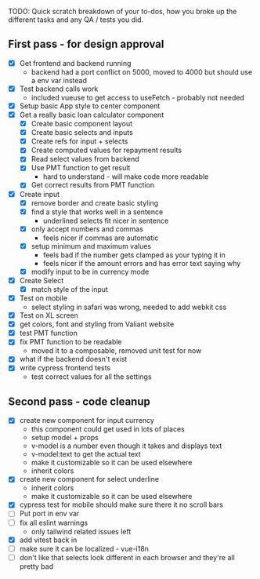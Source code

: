 TODO: Quick scratch breakdown of your to-dos, how you broke up the different tasks and any QA / tests you did.

## First pass - for design approval
- [X] Get frontend and backend running
  - backend had a port conflict on 5000, moved to 4000 but should use a env var instead
- [X] Test backend calls work
  - included vueuse to get access to useFetch - probably not needed
- [X] Setup basic App style to center component
- [X] Get a really basic loan calculator component
  - [X] Create basic component layout
  - [X] Create basic selects and inputs
  - [X] Create refs for input + selects
  - [X] Create computed values for repayment results
  - [X] Read select values from backend
  - [X] Use PMT function to get result
    - hard to understand - will make code more readable
  - [X] Get correct results from PMT function
- [X] Create input 
  - [X] remove border and create basic styling
  - [X] find a style that works well in a sentence
    - underlined selects fit nicer in sentence
  - [X] only accept numbers and commas
    - feels nicer if commas are automatic
  - [X] setup minimum and maximum values
    - feels bad if the number gets clamped as your typing it in
    - feels nicer if the amount errors and has error text saying why
  - [X] modify input to be in currency mode
- [X] Create Select
  - [X] match style of the input
- [X] Test on mobile
  - select styling in safari was wrong, needed to add webkit css
- [X] Test on XL screen 
- [X] get colors, font and styling from Valiant website
- [X] test PMT function
- [X] fix PMT function to be readable
  - moved it to a composable, removed unit test for now
- [X] what if the backend doesn't exist
- [X] write cypress frontend tests
  - test correct values for all the settings


## Second pass - code cleanup 
- [X] create new component for input currency
  - this component could get used in lots of places
  - setup model + props
  - v-model is a number even though it takes and displays text
  - v-model:text to get the actual text
  - make it customizable so it can be used elsewhere
  - inherit colors
- [X] create new component for select underline
  - inherit colors
  - make it customizable so it can be used elsewhere
- [X] cypress test for mobile should make sure there it no scroll bars
- [ ] Put port in env var
- [ ] fix all eslint warnings
  - only tailwind related issues left
- [X] add vitest back in
- [ ] make sure it can be localized - vue-i18n
- [ ] don't like that selects look different in each browser and they're all pretty bad
